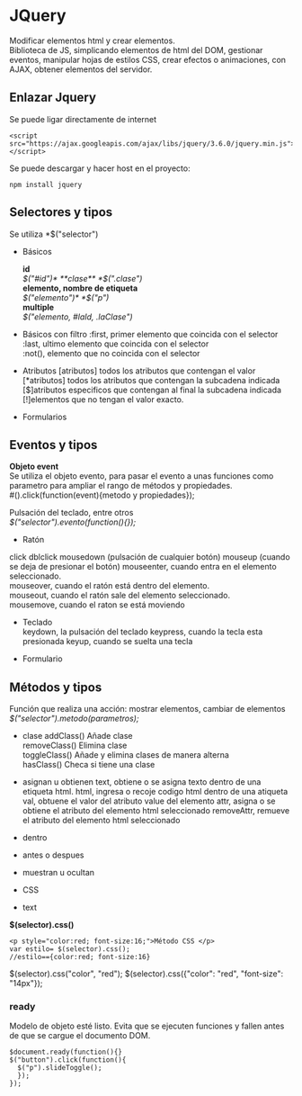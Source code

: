 # JQuery
Modificar elementos html y crear elementos.  
Biblioteca de JS, simplicando elementos de html del DOM, gestionar eventos, manipular hojas de estilos CSS, crear efectos o animaciones, con AJAX, obtener elementos del servidor.

## Enlazar Jquery

Se puede ligar directamente de internet
```
<script src="https://ajax.googleapis.com/ajax/libs/jquery/3.6.0/jquery.min.js"></script>
```
Se puede descargar y hacer host en el proyecto: 
```
npm install jquery
```
## Selectores y tipos
Se utiliza *$("selector")
* Básicos  

  **id**  
    *$("#id")*  
  **clase**   
    *$(".clase")*  
  **elemento, nombre de etiqueta**   
   *$("elemento")*  
    *$("p")*  
  **multiple**   
    *$("elemento, #laId, .laClase")*  
  
* Básicos con filtro
    \:first, primer elemento que coincida con el selector  
    \:last, ultimo elemento que coincida con el selector  
    \:not(), elemento que no coincida con el selector  
    
* Atributos
[atributos] todos los atributos que contengan el valor  
[\*atributos] todos los atributos que contengan la subcadena indicada  
[$]atributos especificos que contengan al final la subcadena indicada  
[!]elementos que no tengan el valor exacto. 
* Formularios

## Eventos y tipos
**Objeto event**  
Se utiliza el objeto evento, para pasar el evento a unas funciones como parametro para ampliar el rango de métodos y propiedades.  
#().click(function(event){metodo y propiedades});  


Pulsación del teclado, entre otros  
*$("selector").evento(function(){});*
* Ratón

click
dblclick
mousedown (pulsación de cualquier botón)
mouseup (cuando se deja de presionar el botón)
mouseenter, cuando entra en el elemento seleccionado.  
mouseover, cuando el ratón está dentro del elemento.  
mouseout, cuando el ratón sale del elemento seleccionado.  
mousemove, cuando el raton se está moviendo   
* Teclado  
keydown, la pulsación del teclado
keypress, cuando la tecla esta presionada
keyup, cuando se suelta una tecla

* Formulario


## Métodos y tipos
Función que realiza una acción: mostrar elementos, cambiar de elementos
*$("selector").metodo(parametros);*
* clase
addClass() Añade clase  
removeClass() Elimina clase  
toggleClass() Añade y elimina clases de manera alterna  
hasClass() Checa si tiene una clase  

* asignan u obtienen
text, obtiene o se asigna texto dentro de una etiqueta html. 
html, ingresa o recoje codigo html dentro de una atiqueta
val, obtuene el valor del atributo value del elemento
attr, asigna o se obtiene el atributo del elemento html seleccionado
removeAttr, remueve el atributo del elemento html seleccionado
* dentro
* antes o despues
* muestran u ocultan
* CSS
* text

**$(selector).css()**
```
<p style="color:red; font-size:16;">Método CSS </p>
var estilo= $(selector).css();
//estilo=={color:red; font-size:16}

```
$(selector).css("color", "red");
$(selector).css({"color": "red", "font-size": "14px"});


### ready
Modelo de objeto esté listo. Evita que se ejecuten funciones y fallen antes de que se cargue el documento DOM.

```
$document.ready(function(){}
$("button").click(function(){
  $("p").slideToggle();
  });
});
```

